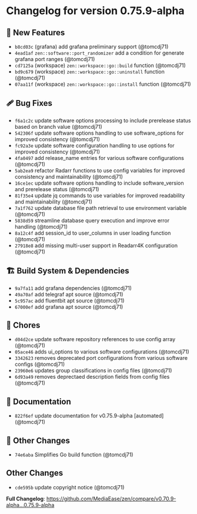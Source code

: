 # Changelog for version 0.75.9-alpha

## 🎉 New Features

- `b8cd03c` (grafana) add grafana preliminary support (@tomcdj71)
- `4ead1af` `zen::software::port_randomizer` add a condition for generate grafana port ranges (@tomcdj71)
- `cd7125a` (workspace) `zen::workspace::go::build` function (@tomcdj71)
- `bd9c679` (workspace) `zen::workspace::go::uninstall` function (@tomcdj71)
- `07aa11f` (workspace) `zen::workspace::go::install` function (@tomcdj71)

## 🩹 Bug Fixes

- `f6a1c2c` update software options processing to include prerelease status based on branch value (@tomcdj71)
- `542306f` update software options handling to use software_options for improved consistency (@tomcdj71)
- `fc92a3e` update software configuration handling to use options for improved consistency (@tomcdj71)
- `4fa0497` add release_name entries for various software configurations (@tomcdj71)
- `5ab2ea9` refactor Radarr functions to use config variables for improved consistency and maintainability (@tomcdj71)
- `16ce1ec` update software options handling to include software_version and prerelease status (@tomcdj71)
- `81f35e4` update jq commands to use variables for improved readability and maintainability (@tomcdj71)
- `7a1f762` update database file path retrieval to use environment variable (@tomcdj71)
- `5838d59` streamline database query execution and improve error handling (@tomcdj71)
- `8a12c4f` add session_id to user_columns in user loading function (@tomcdj71)
- `27918e8` add missing multi-user support in Readarr4K configuration (@tomcdj71)

## 🏗️ Build System & Dependencies

- `9a7fa11` add grafana dependencies (@tomcdj71)
- `49a70af` add telegraf apt source (@tomcdj71)
- `5c957ac` add fluentbit apt source (@tomcdj71)
- `67000ef` add grafana apt source (@tomcdj71)

## 🚀 Chores

- `d04d2ce` update software repository references to use config array (@tomcdj71)
- `05ace46` adds ui_options to various software configurations (@tomcdj71)
- `3342623` removes deprecated port configurations from various software configs (@tomcdj71)
- `23960e6` updates group classifications in config files (@tomcdj71)
- `6d93a49` removes deprectaed description fields from config files (@tomcdj71)

## 📝 Documentation

- `822f6ef` update documentation for v0.75.9-alpha [automated] (@tomcdj71)

## 🤷 Other Changes

- `74e6aba` Simplifies Go build function (@tomcdj71)

## Other Changes

- `cde595b` update copyright notice (@tomcdj71)

**Full Changelog**: https://github.com/MediaEase/zen/compare/v0.70.9-alpha...0.75.9-alpha
